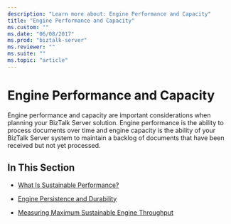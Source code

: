 ```yaml
---
description: "Learn more about: Engine Performance and Capacity"
title: "Engine Performance and Capacity"
ms.custom: ""
ms.date: "06/08/2017"
ms.prod: "biztalk-server"
ms.reviewer: ""
ms.suite: ""
ms.topic: "article"
---
```

# Engine Performance and Capacity
Engine performance and capacity are important considerations when planning your BizTalk Server solution. Engine performance is the ability to process documents over time and engine capacity is the ability of your BizTalk Server system to maintain a backlog of documents that have been received but not yet processed.  
  
## In This Section  
  
-   [What Is Sustainable Performance?](../core/what-is-sustainable-performance.md)  
  
-   [Engine Persistence and Durability](../core/engine-persistence-and-durability.md)  
  
-   [Measuring Maximum Sustainable Engine Throughput](../core/measuring-maximum-sustainable-engine-throughput.md)
